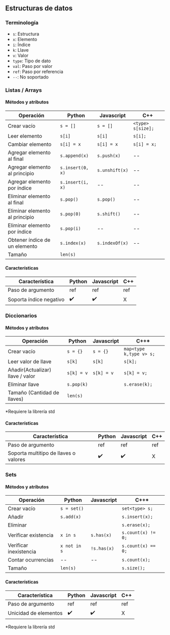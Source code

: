 ## Estructuras de datos

### Terminología

* `s`: Estructura
* `x`: Elemento
* `i`: Índice
* `k`: Llave
* `v`: Valor
* `type`: Tipo de dato
* `val`: Paso por valor
* `ref`: Paso por referencia
* `--`: No soportado

### Listas / Arrays

#### Métodos y atributos
Operación | Python | Javascript | C++
--- | --- | --- | ---
Crear vacío| `s = []` | `s = []` | `<type> s[size];` 
Leer elemento | `s[i]` | `s[i]`|  `s[i];`
Cambiar elemento | `s[i] = x`| `s[i] = x`| `s[i] = x;` 
Agregar elemento al final | `s.append(x)` | `s.push(x)` | --
Agregar elemento al principio | `s.insert(0, x)`| `s.unshift(x)`| --
Agregar elemento por índice | `s.insert(i, x)` | --| --
Eliminar elemento al final | `s.pop()` | `s.pop()`| --
Eliminar elemento al principio | `s.pop(0)`| `s.shift()`| --
Eliminar elemento por índice | `s.pop(i)`| -- | --
Obtener índice de un elemento | `s.index(x)`| `s.indexOf(x)`| --
Tamaño | `len(s)`| |

#### Características
Característica | Python | Javascript | C++
--- | --- | --- | ---
Paso de argumento | ref | ref | ref
Soporta índice negativo | ✔️ | ✔️ | X

### Diccionarios

#### Métodos y atributos
Operación | Python | Javascript | C++*
--- | --- | --- | ---
Crear vacío | `s = {}`| `s = {}`| `map<type k,type v> s;`
Leer valor de llave | `s[k]`| `s[k]`| `s[k];`
Añadir(Actualizar) llave / valor | `s[k] = v`| `s[k] = v`| `s[k] = v;`
Eliminar llave | `s.pop(k)`|    | `s.erase(k);`
Tamaño (Cantidad de llaves) | `len(s)`| |

*Requiere la librería std

#### Características
Característica | Python | Javascript | C++
--- | --- | --- | ---
Paso de argumento | ref | ref | ref
Soporta multitipo de llaves o valores | ✔️ | ✔️ | X

### Sets
#### Métodos y atributos
Operación | Python | Javascript | C++*
--- | --- | --- | ---
Crear vacío | `s = set()` | | `set<type> s;`
Añadir | `s.add(x)`| | `s.insert(x);`
Eliminar | | | `s.erase(x);`
Verificar existencia | `x in s`| `s.has(x)`| `s.count(x) != 0;`
Verificar inexistencia | `x not in s`| `!s.has(x)`| `s.count(x) == 0;`
Contar ocurrencias | --| --| `s.count(x);`
Tamaño | `len(s)`| | `s.size();`

#### Características
Característica | Python | Javascript | C++
--- | --- | --- | ---
Paso de argumento | ref | ref | ref
Unicidad de elementos | ✔️ | ✔️ | X

*Requiere la librería std
